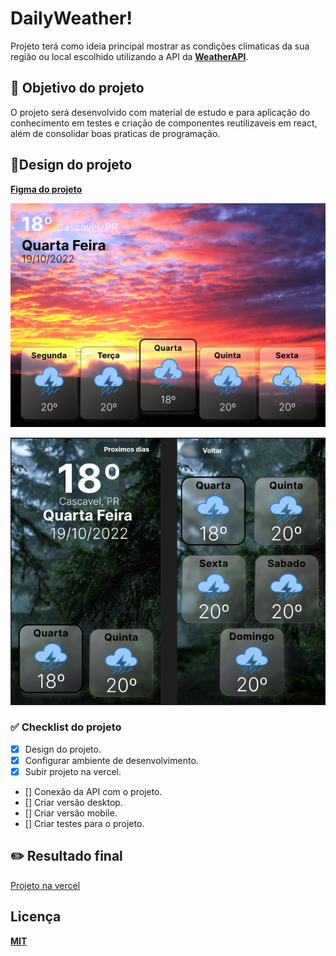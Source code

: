 # DailyWeather!
Projeto terá como ideia principal mostrar as condições climaticas da sua região ou local escolhido utilizando a API da 
**[WeatherAPI](https://www.weatherapi.com/docs/)**.

## 🎯 Objetivo do projeto
O projeto será desenvolvido com material de estudo e para aplicação do conhecimento em testes e criação de componentes reutilizaveis em react, além de consolidar boas praticas de programação.
## 🎨Design do projeto
**[Figma do projeto](https://www.figma.com/file/aF2NoQamOK08pbz3mWEl2H/WeatherApp?node-id=5%3A88)**

![Desktop Design](./src/public/Design/desktopDesign.jpg)

![Mobile Design](./src/public/Design/mobileDesign.png)

### ✅ Checklist do projeto

 - [x] Design do projeto.
 - [x] Configurar ambiente de desenvolvimento.
 - [x] Subir projeto na vercel.
 - [] Conexão da API com o projeto.
 - [] Criar versão desktop.
 - [] Criar versão mobile.
 - [] Criar testes para o projeto.
 
## ✏️ Resultado final


[Projeto na vercel](https://daily-weather.vercel.app/)

## Licença
 **[MIT](https://mit-license.org/)**
